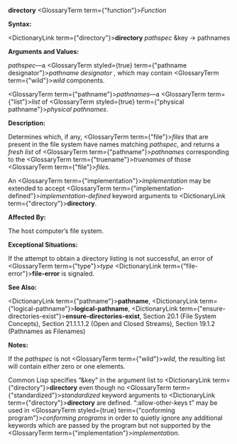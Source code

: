 **directory** <GlossaryTerm  term={"function"}><i>Function</i></GlossaryTerm> 



**Syntax:** 



<DictionaryLink  term={"directory"}><b>directory</b></DictionaryLink> *pathspec* &amp;key → pathnames 



**Arguments and Values:** 



*pathspec*—a <GlossaryTerm styled={true} term={"pathname designator"}><i>pathname designator</i></GlossaryTerm> , which may contain <GlossaryTerm  term={"wild"}><i>wild</i></GlossaryTerm> components. 



<GlossaryTerm  term={"pathname"}><i>pathnames</i></GlossaryTerm>—a <GlossaryTerm  term={"list"}><i>list</i></GlossaryTerm> of <GlossaryTerm styled={true} term={"physical pathname"}><i>physical pathnames</i></GlossaryTerm>. 



**Description:** 



Determines which, if any, <GlossaryTerm  term={"file"}><i>files</i></GlossaryTerm> that are present in the file system have names matching *pathspec*, and returns a *fresh list* of <GlossaryTerm  term={"pathname"}><i>pathnames</i></GlossaryTerm> corresponding to the <GlossaryTerm  term={"truename"}><i>truenames</i></GlossaryTerm> of those <GlossaryTerm  term={"file"}><i>files</i></GlossaryTerm>. 



An <GlossaryTerm  term={"implementation"}><i>implementation</i></GlossaryTerm> may be extended to accept <GlossaryTerm  term={"implementation-defined"}><i>implementation-defined</i></GlossaryTerm> keyword arguments to <DictionaryLink  term={"directory"}><b>directory</b></DictionaryLink>. 



**Affected By:** 



The host computer’s file system. 



**Exceptional Situations:** 



If the attempt to obtain a directory listing is not successful, an error of <GlossaryTerm  term={"type"}><i>type</i></GlossaryTerm> <DictionaryLink  term={"file-error"}><b>file-error</b></DictionaryLink> is signaled. 



**See Also:** 



<DictionaryLink  term={"pathname"}><b>pathname</b></DictionaryLink>, <DictionaryLink  term={"logical-pathname"}><b>logical-pathname</b></DictionaryLink>, <DictionaryLink  term={"ensure-directories-exist"}><b>ensure-directories-exist</b></DictionaryLink>, Section 20.1 (File System Concepts), Section 21.1.1.1.2 (Open and Closed Streams), Section 19.1.2 (Pathnames as Filenames) 



**Notes:** 



If the *pathspec* is not <GlossaryTerm  term={"wild"}><i>wild</i></GlossaryTerm>, the resulting list will contain either zero or one elements. 



Common Lisp specifies “&amp;key” in the argument list to <DictionaryLink  term={"directory"}><b>directory</b></DictionaryLink> even though no <GlossaryTerm  term={"standardized"}><i>standardized</i></GlossaryTerm> keyword arguments to <DictionaryLink  term={"directory"}><b>directory</b></DictionaryLink> are defined. “:allow-other-keys t” may be used in <GlossaryTerm styled={true} term={"conforming program"}><i>conforming programs</i></GlossaryTerm> in order to quietly ignore any additional keywords which are passed by the program but not supported by the <GlossaryTerm  term={"implementation"}><i>implementation</i></GlossaryTerm>. 




